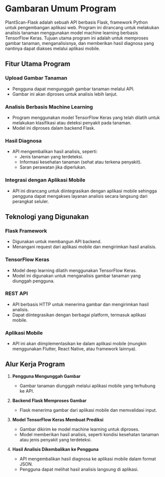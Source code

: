 # Gambaran Umum Program
PlantScan-Flask adalah sebuah API berbasis Flask, framework Python untuk pengembangan aplikasi web. Program ini dirancang untuk melakukan analisis tanaman menggunakan model machine learning berbasis TensorFlow Keras. Tujuan utama program ini adalah untuk memproses gambar tanaman, menganalisisnya, dan memberikan hasil diagnosa yang nantinya dapat diakses melalui aplikasi mobile.

## Fitur Utama Program

### Upload Gambar Tanaman
- Pengguna dapat mengunggah gambar tanaman melalui API.
- Gambar ini akan diproses untuk analisis lebih lanjut.

### Analisis Berbasis Machine Learning
- Program menggunakan model TensorFlow Keras yang telah dilatih untuk melakukan klasifikasi atau deteksi penyakit pada tanaman.
- Model ini diproses dalam backend Flask.

### Hasil Diagnosa
- API mengembalikan hasil analisis, seperti:
  - Jenis tanaman yang terdeteksi.
  - Informasi kesehatan tanaman (sehat atau terkena penyakit).
  - Saran perawatan jika diperlukan.

### Integrasi dengan Aplikasi Mobile
- API ini dirancang untuk diintegrasikan dengan aplikasi mobile sehingga pengguna dapat mengakses layanan analisis secara langsung dari perangkat seluler.

## Teknologi yang Digunakan

### Flask Framework
- Digunakan untuk membangun API backend.
- Menangani request dari aplikasi mobile dan mengirimkan hasil analisis.

### TensorFlow Keras
- Model deep learning dilatih menggunakan TensorFlow Keras.
- Model ini digunakan untuk menganalisis gambar tanaman yang diunggah pengguna.

### REST API
- API berbasis HTTP untuk menerima gambar dan mengirimkan hasil analisis.
- Dapat diintegrasikan dengan berbagai platform, termasuk aplikasi mobile.

### Aplikasi Mobile
- API ini akan diimplementasikan ke dalam aplikasi mobile (mungkin menggunakan Flutter, React Native, atau framework lainnya).

## Alur Kerja Program

1. **Pengguna Mengunggah Gambar**
   - Gambar tanaman diunggah melalui aplikasi mobile yang terhubung ke API.

2. **Backend Flask Memproses Gambar**
   - Flask menerima gambar dari aplikasi mobile dan memvalidasi input.

3. **Model TensorFlow Keras Membuat Prediksi**
   - Gambar dikirim ke model machine learning untuk diproses.
   - Model memberikan hasil analisis, seperti kondisi kesehatan tanaman atau jenis penyakit yang terdeteksi.

4. **Hasil Analisis Dikembalikan ke Pengguna**
   - API mengembalikan hasil diagnosa ke aplikasi mobile dalam format JSON.
   - Pengguna dapat melihat hasil analisis langsung di aplikasi.

